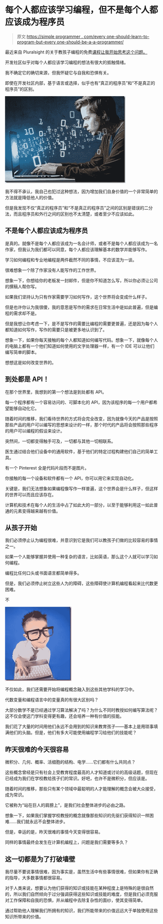 # 每个人都应该学习编程，但不是每个人都应该成为程序员

> 原文:[https://simple programmer . com/every one-should-learn-to-program-but-every one-should-be-a-a-programmer/](https://simpleprogrammer.com/everyone-should-learn-to-program-but-not-everyone-should-be-a-programmer/)

最近来自 Pluralsight 的关于教孩子编程的免费[课程让我开始思考这个问题。](https://simpleprogrammer.com/kids-courses)

开发社区似乎对每个人都应该学习编程的想法有很大的抵触情绪。

我不确定它的确切来源，但我怀疑它与自我和恐惧有关。

即使在开发社区内部，基于语言或选择，似乎也有“真正的程序员”和“不是真正的程序员”的区别。



![programmer](img/c32ba336da33de1f324ce32ee0b26f40.png "programmer")



我不得不承认，我自己也犯过这种想法，因为增加我们自身价值的一个非常简单的方法就是降低他人的价值。

但是我发现不仅“真正的程序员”和“不是真正的程序员”之间的区别是错误的二分法，而且程序员和外行之间的区别也不太清楚，或者至少不应该如此。

## 不是每个人都应该成为程序员

是真的。就像不是每个人都应该成为一名会计师，或者不是每个人都应该成为一名作家，但我认为我们都可以同意，每个人都应该理解基本的数学并能够写作。

学习如何编程和专业地编程是两件截然不同的事情，不应该混为一谈。

很难想象一个除了作家没有人能写作的工作世界。

想象一下，你想给你的老板发一封邮件，但是你不知道怎么写，所以你必须让公司的撰稿人帮你写。

如果我们坚持认为只有作家需要学习如何写作，这个世界将会变成什么样子。

但是也许你认为我很傻，我的意思是写作的需求在日常生活中是如此普遍，但是编程的需求却不是。

但是我想让你考虑一下，是不是写作的需要比编程的需要更普遍，还是因为每个人都知道如何写作，写作的需要只是被更多地认识到了。

想象一下，如果你每天接触的每个人都知道如何编写代码。想象一下，就像每个人的电脑上都有一个他们知道如何使用的文字处理器一样，有一个 IDE 可以让他们编写简单的脚本。

想想这是如何改变世界的。

## 到处都是 API！

在那个世界里，我想到的第一个想法是到处都有 API。

每一个程序都有一个容易访问的、可脚本化的 API，因为该程序的每一个用户都希望能够自动化它。

随着时间的推移，我们看待世界的方式将会完全改变，因为就像今天的产品是按照那些产品的用户可以编写的思想来设计的一样，那个时代的产品将会按照那些程序的用户可以编程的假设来设计。

突然间，一切都变得触手可及，一切都与其他一切相联系。

医生通过结合他们设备中的通用软件，基于他们的特定过程构建他们自己的简单工具。

有一个 Pinterest 全是代码片段而不是图片。

你接触的每一个设备和软件都有一个 API，你可以用它来实现自动化。

关键是，我们无法想象如果编程像写作一样普遍，这个世界会是什么样子，但这样的世界可以而且应该存在。

计算机和技术在每个人的生活中占了如此大的一部分，以至于能够利用这一如此普通的元素变得越来越有价值。

## 从孩子开始

我们必须停止认为编程很难，并意识到它是我们可以教孩子们做的比较容易的事情之一。

如果一个人能够掌握并使用一种复杂的语言，比如英语，那么这个人就可以学习如何编程。

编程比任何口头或书面语言都简单得多。

但是，我们必须停止树立这些人为的障碍，这些障碍使计算机编程看起来比代数更困难。

不[](https://simpleprogrammer.com/wp-content/uploads/2013/03/kids_computer.jpg)

![kids_computer](img/0c276c3e64d701f12d5c19c37061345c.png "kids_computer")

[](https://simpleprogrammer.com/wp-content/uploads/2013/03/kids_computer.jpg)不仅如此，我们还需要开始将编程概念融入到这些其他学科的学习中。

代数变量和编程语言中的变量真的有很大区别吗？

大部分数学不是已经通过学习算法解决了吗？为什么不同时教授如何编写算法呢？这不仅会使这门学科变得更有趣，还会培养一种有价值的技能。

我们花了大量的时间用他们永远不会用到的知识来教育孩子——基本上是用琐事填满他们的头脑。但是，他们有多大可能使用编程学习给他们的技能呢？

## 昨天很难的今天很容易

微积分、几何、概率、活细胞的结构、电学……它们都有什么共同点？

这些概念曾经是只有社会上受教育程度最高的人才知道或讨论的高级话题，但现在已经成为我们在学校教给孩子们的常识。好吧，也许不是微积分，但应该是。

随着时间的推移，那些只有某个领域中最聪明的人才能理解的概念会被大众接受，成为常识。

它被称为“站在巨人的肩膀上”，是我们社会整体进步的必由之路。

想象一下，如果我们掌握学校教授的概念就像那些知识的先驱们获得知识一样困难……我们就永远不会整体进步。

但是，幸运的是，昨天很难的事情今天变得很容易。

同样的事情最终会发生在计算机编程上，问题是我们需要等多久？

## 这一切都是为了打破墙壁

我尽量不要说事情很难，因为事实是，虽然生活中有些事情很难，但如果你有正确的指导，大多数事情都很容易。

对于人类来说，想要认为他们获得的知识或技能在某种程度上是特殊的是很自然的，所以我们自然倾向于过分强调获得这些知识或技能的难度，但是我们必须克服对工作保障和自我的恐惧，并从编程中去除复杂性的面纱，使其变得简单。

通过帮助他人理解我们所拥有的知识，我们所能带来的价值远远大于单独使用这些知识所带来的价值。